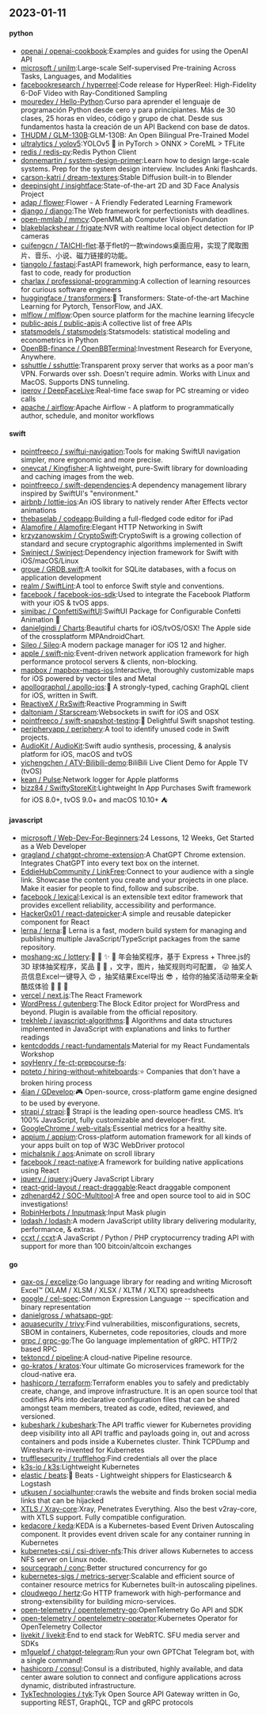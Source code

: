 ## 2023-01-11

#### python
* [openai / openai-cookbook](https://github.com/openai/openai-cookbook):Examples and guides for using the OpenAI API
* [microsoft / unilm](https://github.com/microsoft/unilm):Large-scale Self-supervised Pre-training Across Tasks, Languages, and Modalities
* [facebookresearch / hyperreel](https://github.com/facebookresearch/hyperreel):Code release for HyperReel: High-Fidelity 6-DoF Video with Ray-Conditioned Sampling
* [mouredev / Hello-Python](https://github.com/mouredev/Hello-Python):Curso para aprender el lenguaje de programación Python desde cero y para principiantes. Más de 30 clases, 25 horas en vídeo, código y grupo de chat. Desde sus fundamentos hasta la creación de un API Backend con base de datos.
* [THUDM / GLM-130B](https://github.com/THUDM/GLM-130B):GLM-130B: An Open Bilingual Pre-Trained Model
* [ultralytics / yolov5](https://github.com/ultralytics/yolov5):YOLOv5
🚀
in PyTorch > ONNX > CoreML > TFLite
* [redis / redis-py](https://github.com/redis/redis-py):Redis Python Client
* [donnemartin / system-design-primer](https://github.com/donnemartin/system-design-primer):Learn how to design large-scale systems. Prep for the system design interview. Includes Anki flashcards.
* [carson-katri / dream-textures](https://github.com/carson-katri/dream-textures):Stable Diffusion built-in to Blender
* [deepinsight / insightface](https://github.com/deepinsight/insightface):State-of-the-art 2D and 3D Face Analysis Project
* [adap / flower](https://github.com/adap/flower):Flower - A Friendly Federated Learning Framework
* [django / django](https://github.com/django/django):The Web framework for perfectionists with deadlines.
* [open-mmlab / mmcv](https://github.com/open-mmlab/mmcv):OpenMMLab Computer Vision Foundation
* [blakeblackshear / frigate](https://github.com/blakeblackshear/frigate):NVR with realtime local object detection for IP cameras
* [cuifengcn / TAICHI-flet](https://github.com/cuifengcn/TAICHI-flet):基于flet的一款windows桌面应用，实现了爬取图片、音乐、小说、磁力链接的功能。
* [tiangolo / fastapi](https://github.com/tiangolo/fastapi):FastAPI framework, high performance, easy to learn, fast to code, ready for production
* [charlax / professional-programming](https://github.com/charlax/professional-programming):A collection of learning resources for curious software engineers
* [huggingface / transformers](https://github.com/huggingface/transformers):🤗
Transformers: State-of-the-art Machine Learning for Pytorch, TensorFlow, and JAX.
* [mlflow / mlflow](https://github.com/mlflow/mlflow):Open source platform for the machine learning lifecycle
* [public-apis / public-apis](https://github.com/public-apis/public-apis):A collective list of free APIs
* [statsmodels / statsmodels](https://github.com/statsmodels/statsmodels):Statsmodels: statistical modeling and econometrics in Python
* [OpenBB-finance / OpenBBTerminal](https://github.com/OpenBB-finance/OpenBBTerminal):Investment Research for Everyone, Anywhere.
* [sshuttle / sshuttle](https://github.com/sshuttle/sshuttle):Transparent proxy server that works as a poor man's VPN. Forwards over ssh. Doesn't require admin. Works with Linux and MacOS. Supports DNS tunneling.
* [iperov / DeepFaceLive](https://github.com/iperov/DeepFaceLive):Real-time face swap for PC streaming or video calls
* [apache / airflow](https://github.com/apache/airflow):Apache Airflow - A platform to programmatically author, schedule, and monitor workflows

#### swift
* [pointfreeco / swiftui-navigation](https://github.com/pointfreeco/swiftui-navigation):Tools for making SwiftUI navigation simpler, more ergonomic and more precise.
* [onevcat / Kingfisher](https://github.com/onevcat/Kingfisher):A lightweight, pure-Swift library for downloading and caching images from the web.
* [pointfreeco / swift-dependencies](https://github.com/pointfreeco/swift-dependencies):A dependency management library inspired by SwiftUI's "environment."
* [airbnb / lottie-ios](https://github.com/airbnb/lottie-ios):An iOS library to natively render After Effects vector animations
* [thebaselab / codeapp](https://github.com/thebaselab/codeapp):Building a full-fledged code editor for iPad
* [Alamofire / Alamofire](https://github.com/Alamofire/Alamofire):Elegant HTTP Networking in Swift
* [krzyzanowskim / CryptoSwift](https://github.com/krzyzanowskim/CryptoSwift):CryptoSwift is a growing collection of standard and secure cryptographic algorithms implemented in Swift
* [Swinject / Swinject](https://github.com/Swinject/Swinject):Dependency injection framework for Swift with iOS/macOS/Linux
* [groue / GRDB.swift](https://github.com/groue/GRDB.swift):A toolkit for SQLite databases, with a focus on application development
* [realm / SwiftLint](https://github.com/realm/SwiftLint):A tool to enforce Swift style and conventions.
* [facebook / facebook-ios-sdk](https://github.com/facebook/facebook-ios-sdk):Used to integrate the Facebook Platform with your iOS & tvOS apps.
* [simibac / ConfettiSwiftUI](https://github.com/simibac/ConfettiSwiftUI):SwiftUI Package for Configurable Confetti Animation
🎉
* [danielgindi / Charts](https://github.com/danielgindi/Charts):Beautiful charts for iOS/tvOS/OSX! The Apple side of the crossplatform MPAndroidChart.
* [Sileo / Sileo](https://github.com/Sileo/Sileo):A modern package manager for iOS 12 and higher.
* [apple / swift-nio](https://github.com/apple/swift-nio):Event-driven network application framework for high performance protocol servers & clients, non-blocking.
* [mapbox / mapbox-maps-ios](https://github.com/mapbox/mapbox-maps-ios):Interactive, thoroughly customizable maps for iOS powered by vector tiles and Metal
* [apollographql / apollo-ios](https://github.com/apollographql/apollo-ios):📱
A strongly-typed, caching GraphQL client for iOS, written in Swift.
* [ReactiveX / RxSwift](https://github.com/ReactiveX/RxSwift):Reactive Programming in Swift
* [daltoniam / Starscream](https://github.com/daltoniam/Starscream):Websockets in swift for iOS and OSX
* [pointfreeco / swift-snapshot-testing](https://github.com/pointfreeco/swift-snapshot-testing):📸
Delightful Swift snapshot testing.
* [peripheryapp / periphery](https://github.com/peripheryapp/periphery):A tool to identify unused code in Swift projects.
* [AudioKit / AudioKit](https://github.com/AudioKit/AudioKit):Swift audio synthesis, processing, & analysis platform for iOS, macOS and tvOS
* [yichengchen / ATV-Bilibili-demo](https://github.com/yichengchen/ATV-Bilibili-demo):BiliBili Live Client Demo for Apple TV (tvOS)
* [kean / Pulse](https://github.com/kean/Pulse):Network logger for Apple platforms
* [bizz84 / SwiftyStoreKit](https://github.com/bizz84/SwiftyStoreKit):Lightweight In App Purchases Swift framework for iOS 8.0+, tvOS 9.0+ and macOS 10.10+
⛺

#### javascript
* [microsoft / Web-Dev-For-Beginners](https://github.com/microsoft/Web-Dev-For-Beginners):24 Lessons, 12 Weeks, Get Started as a Web Developer
* [gragland / chatgpt-chrome-extension](https://github.com/gragland/chatgpt-chrome-extension):A ChatGPT Chrome extension. Integrates ChatGPT into every text box on the internet.
* [EddieHubCommunity / LinkFree](https://github.com/EddieHubCommunity/LinkFree):Connect to your audience with a single link. Showcase the content you create and your projects in one place. Make it easier for people to find, follow and subscribe.
* [facebook / lexical](https://github.com/facebook/lexical):Lexical is an extensible text editor framework that provides excellent reliability, accessibility and performance.
* [Hacker0x01 / react-datepicker](https://github.com/Hacker0x01/react-datepicker):A simple and reusable datepicker component for React
* [lerna / lerna](https://github.com/lerna/lerna):🐉
Lerna is a fast, modern build system for managing and publishing multiple JavaScript/TypeScript packages from the same repository.
* [moshang-xc / lottery](https://github.com/moshang-xc/lottery):🎉
🌟
✨
🎈
年会抽奖程序，基于 Express + Three.js的 3D 球体抽奖程序，奖品
🧧
🎁
，文字，图片，抽奖规则均可配置，
😜
抽奖人员信息Excel一键导入
😍
，抽奖结果Excel导出
😎
，给你的抽奖活动带来全新酷炫体验
🚀
🚀
🚀
* [vercel / next.js](https://github.com/vercel/next.js):The React Framework
* [WordPress / gutenberg](https://github.com/WordPress/gutenberg):The Block Editor project for WordPress and beyond. Plugin is available from the official repository.
* [trekhleb / javascript-algorithms](https://github.com/trekhleb/javascript-algorithms):📝
Algorithms and data structures implemented in JavaScript with explanations and links to further readings
* [kentcdodds / react-fundamentals](https://github.com/kentcdodds/react-fundamentals):Material for my React Fundamentals Workshop
* [soyHenry / fe-ct-prepcourse-fs](https://github.com/soyHenry/fe-ct-prepcourse-fs):
* [poteto / hiring-without-whiteboards](https://github.com/poteto/hiring-without-whiteboards):⭐️
Companies that don't have a broken hiring process
* [4ian / GDevelop](https://github.com/4ian/GDevelop):🎮
Open-source, cross-platform game engine designed to be used by everyone.
* [strapi / strapi](https://github.com/strapi/strapi):🚀
Strapi is the leading open-source headless CMS. It’s 100% JavaScript, fully customizable and developer-first.
* [GoogleChrome / web-vitals](https://github.com/GoogleChrome/web-vitals):Essential metrics for a healthy site.
* [appium / appium](https://github.com/appium/appium):Cross-platform automation framework for all kinds of your apps built on top of W3C WebDriver protocol
* [michalsnik / aos](https://github.com/michalsnik/aos):Animate on scroll library
* [facebook / react-native](https://github.com/facebook/react-native):A framework for building native applications using React
* [jquery / jquery](https://github.com/jquery/jquery):jQuery JavaScript Library
* [react-grid-layout / react-draggable](https://github.com/react-grid-layout/react-draggable):React draggable component
* [zdhenard42 / SOC-Multitool](https://github.com/zdhenard42/SOC-Multitool):A free and open source tool to aid in SOC investigations!
* [RobinHerbots / Inputmask](https://github.com/RobinHerbots/Inputmask):Input Mask plugin
* [lodash / lodash](https://github.com/lodash/lodash):A modern JavaScript utility library delivering modularity, performance, & extras.
* [ccxt / ccxt](https://github.com/ccxt/ccxt):A JavaScript / Python / PHP cryptocurrency trading API with support for more than 100 bitcoin/altcoin exchanges

#### go
* [qax-os / excelize](https://github.com/qax-os/excelize):Go language library for reading and writing Microsoft Excel™ (XLAM / XLSM / XLSX / XLTM / XLTX) spreadsheets
* [google / cel-spec](https://github.com/google/cel-spec):Common Expression Language -- specification and binary representation
* [danielgross / whatsapp-gpt](https://github.com/danielgross/whatsapp-gpt):
* [aquasecurity / trivy](https://github.com/aquasecurity/trivy):Find vulnerabilities, misconfigurations, secrets, SBOM in containers, Kubernetes, code repositories, clouds and more
* [grpc / grpc-go](https://github.com/grpc/grpc-go):The Go language implementation of gRPC. HTTP/2 based RPC
* [tektoncd / pipeline](https://github.com/tektoncd/pipeline):A cloud-native Pipeline resource.
* [go-kratos / kratos](https://github.com/go-kratos/kratos):Your ultimate Go microservices framework for the cloud-native era.
* [hashicorp / terraform](https://github.com/hashicorp/terraform):Terraform enables you to safely and predictably create, change, and improve infrastructure. It is an open source tool that codifies APIs into declarative configuration files that can be shared amongst team members, treated as code, edited, reviewed, and versioned.
* [kubeshark / kubeshark](https://github.com/kubeshark/kubeshark):The API traffic viewer for Kubernetes providing deep visibility into all API traffic and payloads going in, out and across containers and pods inside a Kubernetes cluster. Think TCPDump and Wireshark re-invented for Kubernetes
* [trufflesecurity / trufflehog](https://github.com/trufflesecurity/trufflehog):Find credentials all over the place
* [k3s-io / k3s](https://github.com/k3s-io/k3s):Lightweight Kubernetes
* [elastic / beats](https://github.com/elastic/beats):🐠
Beats - Lightweight shippers for Elasticsearch & Logstash
* [utkusen / socialhunter](https://github.com/utkusen/socialhunter):crawls the website and finds broken social media links that can be hijacked
* [XTLS / Xray-core](https://github.com/XTLS/Xray-core):Xray, Penetrates Everything. Also the best v2ray-core, with XTLS support. Fully compatible configuration.
* [kedacore / keda](https://github.com/kedacore/keda):KEDA is a Kubernetes-based Event Driven Autoscaling component. It provides event driven scale for any container running in Kubernetes
* [kubernetes-csi / csi-driver-nfs](https://github.com/kubernetes-csi/csi-driver-nfs):This driver allows Kubernetes to access NFS server on Linux node.
* [sourcegraph / conc](https://github.com/sourcegraph/conc):Better structured concurrency for go
* [kubernetes-sigs / metrics-server](https://github.com/kubernetes-sigs/metrics-server):Scalable and efficient source of container resource metrics for Kubernetes built-in autoscaling pipelines.
* [cloudwego / hertz](https://github.com/cloudwego/hertz):Go HTTP framework with high-performance and strong-extensibility for building micro-services.
* [open-telemetry / opentelemetry-go](https://github.com/open-telemetry/opentelemetry-go):OpenTelemetry Go API and SDK
* [open-telemetry / opentelemetry-operator](https://github.com/open-telemetry/opentelemetry-operator):Kubernetes Operator for OpenTelemetry Collector
* [livekit / livekit](https://github.com/livekit/livekit):End to end stack for WebRTC. SFU media server and SDKs
* [m1guelpf / chatgpt-telegram](https://github.com/m1guelpf/chatgpt-telegram):Run your own GPTChat Telegram bot, with a single command!
* [hashicorp / consul](https://github.com/hashicorp/consul):Consul is a distributed, highly available, and data center aware solution to connect and configure applications across dynamic, distributed infrastructure.
* [TykTechnologies / tyk](https://github.com/TykTechnologies/tyk):Tyk Open Source API Gateway written in Go, supporting REST, GraphQL, TCP and gRPC protocols
